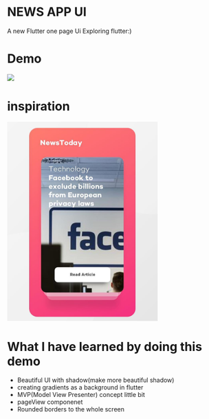 # NEWS APP UI

A new Flutter one page Ui 
Exploring flutter:)

# Demo

<a href="https://gfycat.com/gifs/detail/ChiefRealJay"><img src=https://thumbs.gfycat.com/ChiefRealJay-size_restricted.gif></a>

# inspiration

<p align="left">
  <img src="https://github.com/vishweshsoni/newsAppPage/blob/master/Image/inspirationaldesign.png" width="350"/>
  
</p>

# What I have learned by doing this demo
- Beautiful UI with shadow(make more beautiful shadow)
- creating gradients as a background in flutter
- MVP(Model View Presenter) concept little bit
- pageView componenet
- Rounded borders to the whole screen

